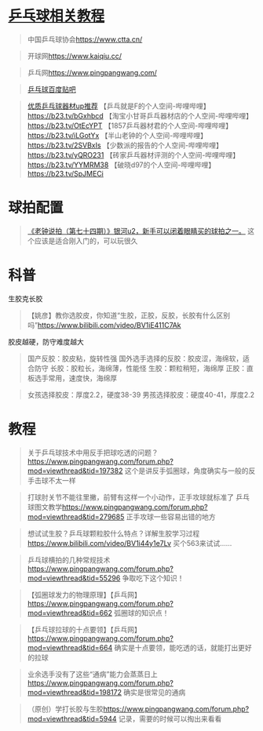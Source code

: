 # [乒乓球相关教程](https://github.com/noteMay/blog/issues/33)

> 中国乒乓球协会<https://www.ctta.cn/>

> 开球网<https://www.kaiqiu.cc/>

> 乒乓网<https://www.pingpangwang.com/>

> [乒乓球百度贴吧](https://tieba.baidu.com/f?kw=%E4%B9%92%E4%B9%93%E7%90%83&ie=utf-8)

> [优质乒乓球器材up推荐](https://www.bilibili.com/video/BV1VS4y167XV)
【乒乓就是F的个人空间-哔哩哔哩】<https://b23.tv/bGxhbcd>
【淘宝小甘哥乒乓器材店的个人空间-哔哩哔哩】<https://b23.tv/OtEcYPT>
【1857乒乓器材君的个人空间-哔哩哔哩】<https://b23.tv/iLGotYx>
【半山老钟的个人空间-哔哩哔哩】<https://b23.tv/2SVBxIs>
【少数派的报告的个人空间-哔哩哔哩】<https://b23.tv/yQRO231>
【砖家乒乓器材评测的个人空间-哔哩哔哩】<https://b23.tv/YYMRM38>
【破晓d97的个人空间-哔哩哔哩】<https://b23.tv/SpJMECi>

# 球拍配置

> [《老钟说拍（第七十四期）》银河u2，新手可以闭着眼睛买的球拍之一。](https://www.bilibili.com/video/BV1LE411n7rs)
这个应该是适合刚入门的，可以玩很久

# 科普

生胶克长胶

> 【姚彦】教你选胶皮，你知道“生胶，正胶，反胶，长胶有什么区别吗”<https://www.bilibili.com/video/BV1iE411C7Ak>

胶皮越硬，防守难度越大

> 国产反胶：胶皮粘，旋转性强
> 国外选手选择的反胶：胶皮涩，海绵软，适合防守
> 长胶：胶粒长，海绵薄，性能怪
> 生胶：颗粒稍短，海绵厚
> 正胶：直板选手常用，速度快，海绵厚

> 女孩选择胶皮：厚度2.2，硬度38-39
> 男孩选择胶皮：硬度40-41，厚度2.2

# 教程

> 关于乒乓球技术中用反手把球吃透的问题？<https://www.pingpangwang.com/forum.php?mod=viewthread&tid=197382>
这个是讲反手弧圈球，角度确实与一般的反手击球不太一样

> 打球肘关节不能往里撇，前臂有这样一个小动作，正手攻球就标准了 乒乓球图文教学<https://www.pingpangwang.com/forum.php?mod=viewthread&tid=279685>
正手攻球一些容易出错的地方

> 想试试生胶？乒乓球颗粒胶什么特点？详解生胶学习过程<https://www.bilibili.com/video/BV1i44y1e7Lv>
买个563来试试……

> 乒乓球横拍的几种常规技术<https://www.pingpangwang.com/forum.php?mod=viewthread&tid=55296>
争取吃下这个知识！

> 【弧圈球发力的物理原理】【乒乓网】<https://www.pingpangwang.com/forum.php?mod=viewthread&tid=662>
弧圈球的知识点！

> 【乒乓球拉球的十点要领】【乒乓网】<https://www.pingpangwang.com/forum.php?mod=viewthread&tid=664>
确实是十点要领，能吃透的话，就能打出更好的拉球

> 业余选手没有了这些“通病”能力会蒸蒸日上<https://www.pingpangwang.com/forum.php?mod=viewthread&tid=198172>
确实是很常见的通病

> （原创）学打长胶与生胶<https://www.pingpangwang.com/forum.php?mod=viewthread&tid=5944>
记录，需要的时候可以掏出来看看